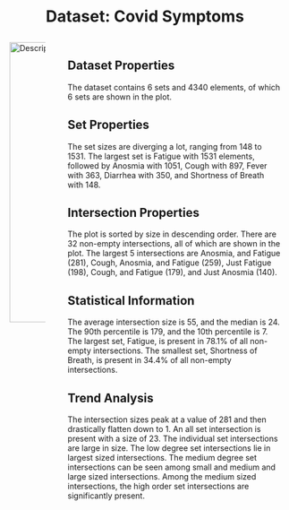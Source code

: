 <h1 style="text-align: center;">Dataset: Covid Symptoms</h1>

<!DOCTYPE html>
<html>
<head>
    <style>
        .container {
            display: flex;
            gap: 20px;
        }
        .column {
            padding: 10px;
        }
    </style>
</head>
<body>

<div class="container">
    <div class="column">
        <img style="width: 500px;" src="./assets/VO1.png" alt="Description of Image">
    </div>
    <div class="column">
        <h2>Dataset Properties</h2>
        <p>The dataset contains 6 sets and 4340 elements, of which 6 sets are shown in the plot.</p>
        <h2>Set Properties</h2>
        <p>The set sizes are diverging a lot, ranging from 148 to 1531. The largest set is Fatigue with 1531 elements, followed by Anosmia with 1051, Cough with 897, Fever with 363, Diarrhea with 350, and Shortness of Breath with 148.</p>
        <h2>Intersection Properties</h2>
        <p>The plot is sorted by size in descending order. There are 32 non-empty intersections, all of which are shown in the plot. The largest 5 intersections are Anosmia, and Fatigue (281), Cough, Anosmia, and Fatigue (259), Just Fatigue (198), Cough, and Fatigue (179), and Just Anosmia (140).</p>
        <h2>Statistical Information</h2>
        <p>The average intersection size is 55, and the median is 24. The 90th percentile is 179, and the 10th percentile is 7. The largest set, Fatigue, is present in 78.1% of all non-empty intersections. The smallest set, Shortness of Breath, is present in 34.4% of all non-empty intersections.</p>
        <h2>Trend Analysis</h2>
        <p>The intersection sizes peak at a value of 281 and then drastically flatten down to 1. An all set intersection is present with a size of 23. The individual set intersections are large in size. The low degree set intersections lie in largest sized intersections. The medium degree set intersections can be seen among small and medium and large sized intersections. Among the medium sized intersections, the high order set intersections are significantly present.</p>
    </div>
</div>

</body>
</html>
